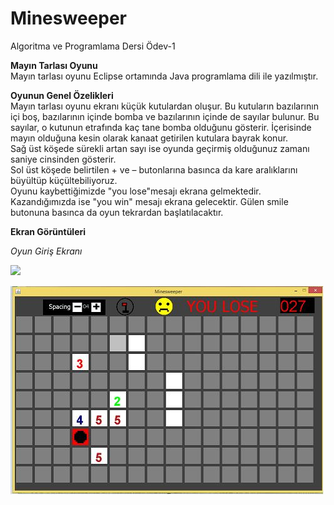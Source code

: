 # Minesweeper
Algoritma ve Programlama Dersi Ödev-1 <br/>

**Mayın Tarlası Oyunu**<br/>
Mayın tarlası oyunu Eclipse ortamında Java programlama dili ile yazılmıştır. <br/>

**Oyunun Genel Özelikleri**<br/> 
 Mayın tarlası oyunu ekranı küçük kutulardan oluşur. Bu kutuların bazılarının içi boş, bazılarının içinde bomba ve bazılarının içinde de sayılar bulunur. Bu sayılar, o kutunun etrafında kaç tane bomba olduğunu gösterir. İçerisinde mayın olduğuna kesin olarak kanaat getirilen kutulara bayrak konur.<br/>
Sağ üst köşede sürekli artan sayı ise oyunda geçirmiş olduğunuz zamanı saniye cinsinden gösterir. <br/>Sol üst  köşede belirtilen +  ve  – butonlarına basınca da kare aralıklarını büyültüp küçültebiliyoruz. <br/> 
Oyunu kaybettiğimizde "you lose"mesajı ekrana gelmektedir. Kazandığımızda ise "you win" mesajı ekrana gelecektir. 
Gülen smile butonuna basınca da oyun tekrardan başlatılacaktır.<br/>

**Ekran Görüntüleri**<br/>

*Oyun Giriş Ekranı*

![](https://github.com/elifagnar/Minesweeper/blob/master/images/OyunGirisEkran%C4%B1.JPG) <br/>


![](https://github.com/elifagnar/Minesweeper/blob/master/images/Mayin%20tarlasi%20oyunu.JPG)


